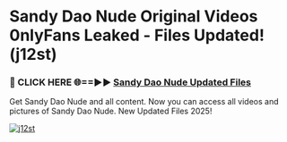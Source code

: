# Sandy Dao Nude Original Videos 0nlyFans Leaked - Files Updated! (j12st)

<h3>🔴 CLICK HERE 🌐==►► <a href="https://tinyurl.com/yrmya6cz" rel="nofollow">Sandy Dao Nude Updated Files</a></h3>

Get Sandy Dao Nude and all content. Now you can access all videos and pictures of Sandy Dao Nude. New Updated Files 2025!

[![j12st](https://i.imgur.com/FMdXYCs.gif)](https://tinyurl.com/yrmya6cz)
